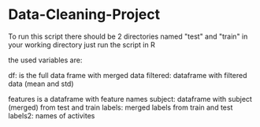 # Data-Cleaning-Project

To run this script there should be 2 directories named "test" and "train" in your working directory
just run the script in R 

the used variables are:

df: is the full data frame with merged data
filtered: dataframe with filtered data (mean and std)

features is a dataframe with feature names
subject: dataframe with subject (merged) from test and train
labels: merged labels from train and test
labels2: names of activites



